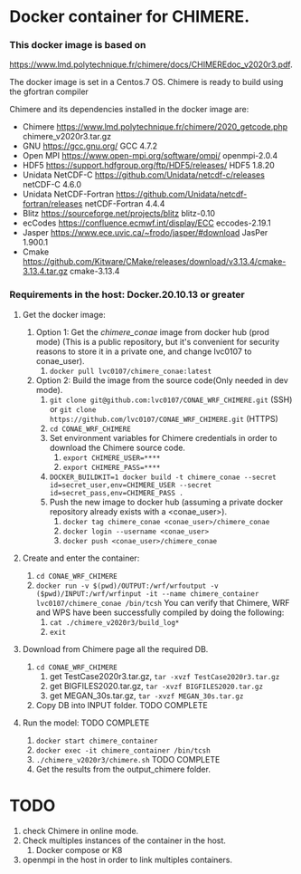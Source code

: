 # Docker container for CHIMERE.

### This docker image is based on
https://www.lmd.polytechnique.fr/chimere/docs/CHIMEREdoc_v2020r3.pdf.

The docker image is set in a Centos.7 OS.
Chimere is ready to build using the gfortran compiler

Chimere and its dependencies installed in the docker image are:

* Chimere https://www.lmd.polytechnique.fr/chimere/2020_getcode.php chimere_v2020r3.tar.gz
* GNU https://gcc.gnu.org/ GCC 4.7.2
* Open MPI https://www.open-mpi.org/software/ompi/ openmpi-2.0.4
* HDF5 https://support.hdfgroup.org/ftp/HDF5/releases/ HDF5 1.8.20
* Unidata NetCDF-C https://github.com/Unidata/netcdf-c/releases netCDF-C 4.6.0
* Unidata NetCDF-Fortran https://github.com/Unidata/netcdf-fortran/releases netCDF-Fortran 4.4.4
* Blitz https://sourceforge.net/projects/blitz blitz-0.10
* ecCodes https://confluence.ecmwf.int/display/ECC eccodes-2.19.1
* Jasper https://www.ece.uvic.ca/~frodo/jasper/#download JasPer 1.900.1
* Cmake https://github.com/Kitware/CMake/releases/download/v3.13.4/cmake-3.13.4.tar.gz cmake-3.13.4

### Requirements in the host: Docker.20.10.13 or greater


1) Get the docker image:
   1) Option 1: Get the *chimere_conae* image from docker hub (prod mode) (This is a public repository,
   but it's convenient for security reasons to store it in a private one, and change lvc0107 to conae_user).
      1) `docker pull lvc0107/chimere_conae:latest` 
   3) Option 2: Build the image from the source code(Only needed in dev mode).
      1) `git clone git@github.com:lvc0107/CONAE_WRF_CHIMERE.git` (SSH)
         or `git clone https://github.com/lvc0107/CONAE_WRF_CHIMERE.git` (HTTPS)
      2) `cd CONAE_WRF_CHIMERE`
      3) Set environment variables for Chimere credentials in order to download the Chimere source code.
         1) `export CHIMERE_USER=****`
         2) `export CHIMERE_PASS=****`
      4) `DOCKER_BUILDKIT=1 docker build -t chimere_conae --secret id=secret_user,env=CHIMERE_USER --secret id=secret_pass,env=CHIMERE_PASS .`
      5) Push the new image to docker hub (assuming a private docker repository already exists with a <conae_user>).
         1) `docker tag chimere_conae <conae_user>/chimere_conae`
         2) `docker login --username <conae_user>`
         3) `docker push <conae_user>/chimere_conae`
2) Create and enter the container:
   1) `cd CONAE_WRF_CHIMERE`
   2) `docker run -v $(pwd)/OUTPUT:/wrf/wrfoutput -v ($pwd)/INPUT:/wrf/wrfinput -it --name chimere_container lvc0107/chimere_conae /bin/tcsh`
   You can verify that Chimere, WRF and WPS have been successfully compiled by doing the following:
      1) `cat ./chimere_v2020r3/build_log*`
      2) `exit`
3) Download from Chimere page all the required DB.
   1) `cd CONAE_WRF_CHIMERE` 
      1) get TestCase2020r3.tar.gz, `tar -xvzf TestCase2020r3.tar.gz`
      2) get BIGFILES2020.tar.gz, `tar -xvzf BIGFILES2020.tar.gz`
      3) get MEGAN_30s.tar.gz, `tar -xvzf MEGAN_30s.tar.gz`
   2) Copy DB into INPUT folder. TODO COMPLETE
   
4) Run the model: TODO COMPLETE
   1) `docker start chimere_container`
   2) `docker exec -it chimere_container /bin/tcsh`
   3) `./chimere_v2020r3/chimere.sh` TODO COMPLETE
   4) Get the results from the output_chimere folder.

# TODO 
1) check Chimere in online mode.
2) Check multiples instances of the container in the host.
   1) Docker compose or K8
3) openmpi in the host in order to link multiples containers.
